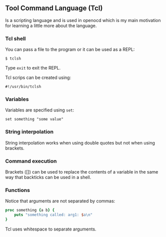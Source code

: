 ## Tool Command Language (Tcl)
Is a scripting language and is used in openocd which is my main motivation
for learning a little more about the language.

### Tcl shell
You can pass a file to the program or it can be used as a REPL:
```console
$ tclsh
```
Type `exit` to exit the REPL.


Tcl scrips can be created using:
```
#!/usr/bin/tclsh
```

### Variables
Variables are specified using `set`:
```console
set something "some value"
```

### String interpolation
String interpolation works when using double quotes but not when using brackets.

### Command execution
Brackets ([]) can be used to replace the contents of a variable in the same
way that backticks can be used in a shell.

### Functions
Notice that arguments are not separated by commas:
```tcl
proc something {a b} {
	puts "something called: arg1: $a\n"
}
```
Tcl uses whitespace to separate arguments.

